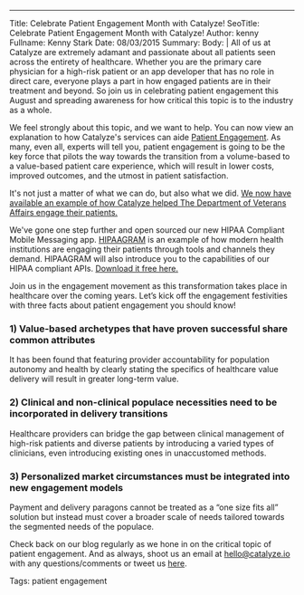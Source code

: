---
Title: Celebrate Patient Engagement Month with Catalyze!
SeoTitle: Celebrate Patient Engagement Month with Catalyze!
Author: kenny
Fullname: Kenny Stark
Date: 08/03/2015
Summary: 
Body: |
All of us at Catalyze are extremely adamant and passionate about all patients seen across the entirety of healthcare. Whether you are the primary care physician for a high-risk patient or an app developer that has no role in direct care, everyone plays a part in how engaged patients are in their treatment and beyond. So join us in celebrating patient engagement this August and spreading awareness for how critical this topic is to the industry as a whole.

We feel strongly about this topic, and we want to help. You can now view an explanation to how Catalyze's services can aide [Patient Engagement](https://catalyze.io/solutions/patient-engagement). As many, even all, experts will tell you, patient engagement is going to be the key force that pilots the way towards the transition from a volume-based to a value-based patient care experience, which will result in lower costs, improved outcomes, and the utmost in patient satisfaction. 

It's not just a matter of what we can do, but also what we did. [We now have available an example of how Catalyze helped The Department of Veterans Affairs engage their patients.](https://catalyze.io/customers/veterans-affairs)

We've gone one step further and open sourced our new HIPAA Compliant Mobile Messaging app. [HIPAAGRAM](http://hipaagr.am/) is an example of how modern health institutions are engaging their patients through tools and channels they demand. HIPAAGRAM will also introduce you to the capabilities of our HIPAA compliant APIs. [Download it free here.](http://hipaagr.am/)

Join us in the engagement movement as this transformation takes place in healthcare over the coming years. Let’s kick off the engagement festivities with three facts about patient engagement you should know!

### 1) Value-based archetypes that have proven successful share common attributes

It has been found that featuring provider accountability for population autonomy and health by clearly stating the specifics of healthcare value delivery will result in greater long-term value. 

### 2) Clinical and non-clinical populace necessities need to be incorporated in delivery transitions

Healthcare providers can bridge the gap between clinical management of high-risk patients and diverse patients by introducing a varied types of clinicians, even introducing existing ones in unaccustomed methods. 

### 3) Personalized market circumstances must be integrated into new engagement models

Payment and delivery paragons cannot be treated as a “one size fits all” solution but instead must cover a broader scale of needs tailored towards the segmented needs of the populace. 

Check back on our blog regularly as we hone in on the critical topic of patient engagement. And as always, shoot us an email at [hello@catalyze.io](hello@catalyze.io) with any questions/comments or tweet us [here](https://twitter.com/catalyzeio).

Tags: patient engagement